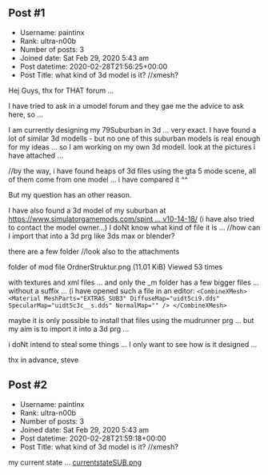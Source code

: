 ## Post #1
- Username: paintinx
- Rank: ultra-n00b
- Number of posts: 3
- Joined date: Sat Feb 29, 2020 5:43 am
- Post datetime: 2020-02-28T21:56:25+00:00
- Post Title: what kind of 3d model is it? //xmesh?

Hej Guys, thx for THAT forum ...

I have tried to ask in a umodel forum and they gae me the advice to ask here, so ...

I am currently designing my 79Suburban in 3d ... very exact. 
I have found a lot of similar 3d modells - but no one of this suburban models is real enough for my ideas ... 
so I am working on my own 3d modell. look at the pictures i have attached ...

//by the way, i have found heaps of 3d files using the gta 5 mode scene, all of them come from one model ... i have compared it ^^

But my question has an other reason.

I have also found a 3d model of my suburban at [https://www.simulatorgamemods.com/spint ... v10-14-18/](https://www.simulatorgamemods.com/spintires-mudrunner-chevy-suburban-1979-v10-14-18/)
(i have also tried to contact the model owner...)
I doNt know what kind of file it is ... //how can I import that into a 3d prg like 3ds max or blender?

there are a few folder //look also to the attachments



folder of mod file OrdnerStruktur.png (11.01 KiB) Viewed 53 times


with textures and xml files ... and only the _m folder has a few bigger files ... without a suffix ...
(i have opened such a file in an editor:
``<CombineXMesh>
<Material
MeshParts="EXTRAS_SUB3"
DiffuseMap="uidt5ci9.dds"
SpecularMap="uidt5c3c__s.dds"
NormalMap=""
/>
</CombineXMesh>``


maybe it is only possible to install that files using the mudrunner prg ... but my aim is
to import it into a 3d prg ...

i doNt intend to steal some things ... I only want to see how is it designed ...

thx in advance, steve
## Post #2
- Username: paintinx
- Rank: ultra-n00b
- Number of posts: 3
- Joined date: Sat Feb 29, 2020 5:43 am
- Post datetime: 2020-02-28T21:59:18+00:00
- Post Title: what kind of 3d model is it? //xmesh?

my current state ...
[currentstateSUB.png](https://xentaxbackup.github.io/file/17594_currentstateSUB.png)
